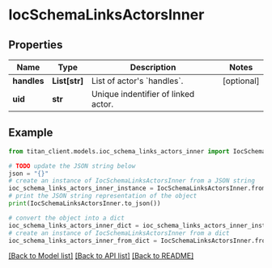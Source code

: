 # IocSchemaLinksActorsInner


## Properties

Name | Type | Description | Notes
------------ | ------------- | ------------- | -------------
**handles** | **List[str]** | List of actor&#39;s &#x60;handles&#x60;. | [optional] 
**uid** | **str** | Unique indentifier of linked actor. | 

## Example

```python
from titan_client.models.ioc_schema_links_actors_inner import IocSchemaLinksActorsInner

# TODO update the JSON string below
json = "{}"
# create an instance of IocSchemaLinksActorsInner from a JSON string
ioc_schema_links_actors_inner_instance = IocSchemaLinksActorsInner.from_json(json)
# print the JSON string representation of the object
print(IocSchemaLinksActorsInner.to_json())

# convert the object into a dict
ioc_schema_links_actors_inner_dict = ioc_schema_links_actors_inner_instance.to_dict()
# create an instance of IocSchemaLinksActorsInner from a dict
ioc_schema_links_actors_inner_from_dict = IocSchemaLinksActorsInner.from_dict(ioc_schema_links_actors_inner_dict)
```
[[Back to Model list]](../README.md#documentation-for-models) [[Back to API list]](../README.md#documentation-for-api-endpoints) [[Back to README]](../README.md)


